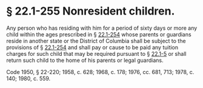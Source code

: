 # § 22.1-255 Nonresident children.

<p>Any person who has residing with him for a period of sixty days or more any child within the ages prescribed in § <a href='http://law.lis.virginia.gov/vacode/22.1-254/'>22.1-254</a> whose parents or guardians reside in another state or the District of Columbia shall be subject to the provisions of § <a href='http://law.lis.virginia.gov/vacode/22.1-254/'>22.1-254</a> and shall pay or cause to be paid any tuition charges for such child that may be required pursuant to § <a href='http://law.lis.virginia.gov/vacode/22.1-5/'>22.1-5</a> or shall return such child to the home of his parents or legal guardians.</p><p>Code 1950, § 22-220; 1958, c. 628; 1968, c. 178; 1976, cc. 681, 713; 1978, c. 140; 1980, c. 559.</p>